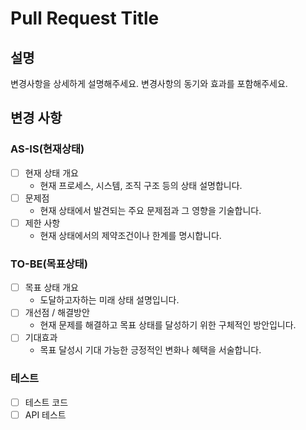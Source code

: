 # Pull Request Title

## 설명
변경사항을 상세하게 설명해주세요. 변경사항의 동기와 효과를 포함해주세요.

## 변경 사항
### AS-IS(현재상태)
- [ ] 현재 상태 개요
  - 현재 프로세스, 시스템, 조직 구조 등의 상태 설명합니다.
- [ ] 문제점
  - 현재 상태에서 발견되는 주요 문제점과 그 영향을 기술합니다.
- [ ] 제한 사항
  - 현재 상태에서의 제약조건이나 한계를 명시합니다.


### TO-BE(목표상태)
- [ ] 목표 상태 개요 
  - 도달하고자하는 미래 상태 설명입니다.
- [ ] 개선점 / 해결방안
  - 현재 문제를 해결하고 목표 상태를 달성하기 위한 구체적인 방안입니다.
- [ ] 기대효과
  - 목표 달성시 기대 가능한 긍정적인 변화나 혜택을 서술합니다.


### 테스트
<!-- 본 변경사항이 테스트가 되었는지 기술해주세요 --> 
- [ ] 테스트 코드
- [ ] API 테스트 